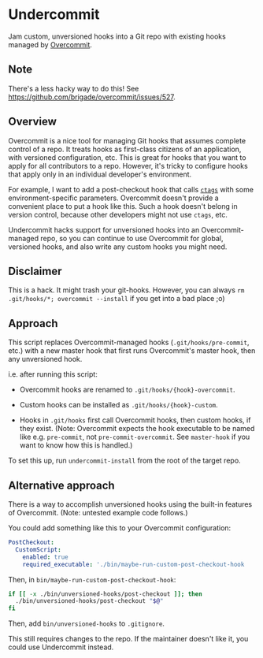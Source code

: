 # Undercommit

Jam custom, unversioned hooks into a Git repo with existing hooks managed by
[Overcommit][overcommit].


## Note

There's a less hacky way to do this! See https://github.com/brigade/overcommit/issues/527.


## Overview

Overcommit is a nice tool for managing Git hooks that assumes complete control
of a repo. It treats hooks as first-class citizens of an application, with
versioned configuration, etc. This is great for hooks that you want to apply for
all contributors to a repo. However, it's tricky to configure hooks that apply
only in an individual developer's environment.

For example, I want to add a post-checkout hook that calls [`ctags`][ctags] with
some environment-specific parameters. Overcommit doesn't provide a convenient
place to put a hook like this. Such a hook doesn't belong in version control,
because other developers might not use `ctags`, etc.

Undercommit hacks support for unversioned hooks into an Overcommit-managed repo,
so you can continue to use Overcommit for global, versioned hooks, and also
write any custom hooks you might need.


## Disclaimer

This is a hack. It might trash your git-hooks. However, you can always
`rm .git/hooks/*; overcommit --install` if you get into a bad place ;o)


## Approach

This script replaces Overcommit-managed hooks (`.git/hooks/pre-commit`, etc.)
with a new master hook that first runs Overcommit's master hook, then any
unversioned hook.

i.e. after running this script:

 - Overcommit hooks are renamed to `.git/hooks/{hook}-overcommit`.

 - Custom hooks can be installed as `.git/hooks/{hook}-custom`.

 - Hooks in `.git/hooks` first call Overcommit hooks, then custom hooks, if they
   exist. (Note: Overcommit expects the hook executable to be named like e.g.
   `pre-commit`, not `pre-commit-overcommit`. See `master-hook` if you want to
   know how this is handled.)

To set this up, run `undercommit-install` from the root of the target repo.


## Alternative approach

There is a way to accomplish unversioned hooks using the built-in features of
Overcommit. (Note: untested example code follows.)

You could add something like this to your Overcommit configuration:
```yaml
PostCheckout:
  CustomScript:
    enabled: true
    required_executable: './bin/maybe-run-custom-post-checkout-hook
```

Then, in `bin/maybe-run-custom-post-checkout-hook`:
```bash
if [[ -x ./bin/unversioned-hooks/post-checkout ]]; then
  ./bin/unversioned-hooks/post-checkout "$@"
fi
```

Then, add `bin/unversioned-hooks` to `.gitignore`.

This still requires changes to the repo. If the maintainer doesn't like it, you
could use Undercommit instead.


 [overcommit]: https://github.com/brigade/overcommit
 [ctags]: http://ctags.sourceforge.net/
